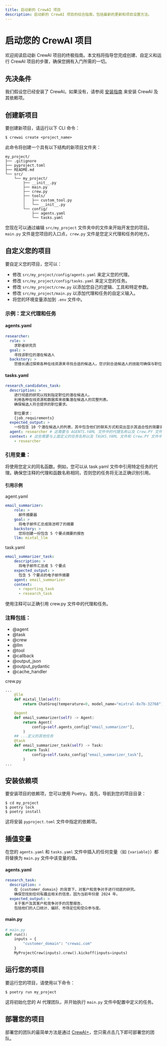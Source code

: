 ```yaml
---
title: 启动新的 CrewAI 项目
description: 启动新的 CrewAI 项目的综合指南，包括最新的更新和项目设置方法。
---
```


# 启动您的 CrewAI 项目

欢迎阅读启动新 CrewAI 项目的终极指南。本文档将指导您完成创建、自定义和运行 CrewAI 项目的步骤，确保您拥有入门所需的一切。

## 先决条件

我们假设您已经安装了 CrewAI。如果没有，请参阅 [安装指南](https://aipmai.theforage.cn/how-to/Installing-CrewAI/) 来安装 CrewAI 及其依赖项。

## 创建新项目

要创建新项目，请运行以下 CLI 命令：

```shell
$ crewai create <project_name>
```

此命令将创建一个具有以下结构的新项目文件夹：

```shell
my_project/
├── .gitignore
├── pyproject.toml
├── README.md
└── src/
    └── my_project/
        ├── __init__.py
        ├── main.py
        ├── crew.py
        ├── tools/
        │   ├── custom_tool.py
        │   └── __init__.py
        └── config/
            ├── agents.yaml
            └── tasks.yaml
```

您现在可以通过编辑 `src/my_project` 文件夹中的文件来开始开发您的项目。`main.py` 文件是您项目的入口点，`crew.py` 文件是您定义代理和任务的地方。

## 自定义您的项目

要自定义您的项目，您可以：
- 修改 `src/my_project/config/agents.yaml` 来定义您的代理。
- 修改 `src/my_project/config/tasks.yaml` 来定义您的任务。
- 修改 `src/my_project/crew.py` 以添加您自己的逻辑、工具和特定参数。
- 修改 `src/my_project/main.py` 以添加代理和任务的自定义输入。
- 将您的环境变量添加到 `.env` 文件中。

### 示例：定义代理和任务

#### agents.yaml

```yaml
researcher:
  role: >
    求职者研究员
  goal: >
    寻找该职位的潜在候选人
  backstory: >
    您擅长通过探索各种在线资源来寻找合适的候选人。您识别合适候选人的技能可确保与职位最匹配。
```

#### tasks.yaml

```yaml
research_candidates_task:
  description: >
    进行彻底的研究以找到指定职位的潜在候选人。
    利用各种在线资源和数据库来收集潜在候选人的完整列表。
    确保候选人符合提供的职位要求。

    职位要求：
    {job_requirements}
  expected_output: >
    一份包含 10 个潜在候选人的列表，其中包含他们的联系方式和突出显示其适合性的简要资料。
  agent: researcher # 这需要与 AGENTS.YAML 文件中的代理名称以及 Crew.PY 文件中定义的代理相匹配
  context: # 这些需要与上面定义的任务名称以及 TASKS.YAML 文件和 Crew.PY 文件中定义的任务相匹配
    - researcher
```

### 引用变量：
将使用您定义的同名函数。例如，您可以从 task.yaml 文件中引用特定任务的代理。确保您注释的代理和函数名称相同，否则您的任务将无法正确识别引用。

#### 引用示例
agent.yaml
```yaml
email_summarizer:
    role: >
      邮件摘要器
    goal: >
      将电子邮件汇总成简洁明了的摘要
    backstory: >
      您将创建一份包含 5 个要点摘要的报告
    llm: mixtal_llm
```

task.yaml
```yaml
email_summarizer_task:
    description: >
      将电子邮件汇总成 5 个要点
    expected_output: >
      包含 5 个要点的电子邮件摘要
    agent: email_summarizer
    context:
      - reporting_task
      - research_task
```

使用注释可以正确引用 crew.py 文件中的代理和任务。

### 注释包括：
* @agent
* @task
* @crew
* @llm
* @tool
* @callback
* @output_json
* @output_pydantic
* @cache_handler


crew.py
```py
...
    @llm
    def mixtal_llm(self):
        return ChatGroq(temperature=0, model_name="mixtral-8x7b-32768")

    @agent
    def email_summarizer(self) -> Agent:
        return Agent(
            config=self.agents_config["email_summarizer"],
        )
    ## ...定义的其他任务
    @task
    def email_summarizer_task(self) -> Task:
        return Task(
            config=self.tasks_config["email_summarizer_task"],
        )
...
```



## 安装依赖项

要安装项目的依赖项，您可以使用 Poetry。首先，导航到您的项目目录：

```shell
$ cd my_project
$ poetry lock
$ poetry install
```

这将安装 `pyproject.toml` 文件中指定的依赖项。

## 插值变量

在您的 `agents.yaml` 和 `tasks.yaml` 文件中插入的任何变量（如 `{variable}`）都将替换为 `main.py` 文件中该变量的值。

#### agents.yaml

```yaml
research_task:
  description: >
    在 {customer_domain} 的背景下，对客户和竞争对手进行彻底的研究。
    确保您找到任何有趣且相关的信息，因为当前年份是 2024 年。
  expected_output: >
    关于客户及其客户和竞争对手的完整报告，
    包括他们的人口统计、偏好、市场定位和受众参与度。
```

#### main.py

```python
# main.py
def run():
    inputs = {
        "customer_domain": "crewai.com"
    }
    MyProjectCrew(inputs).crew().kickoff(inputs=inputs)
```

## 运行您的项目

要运行您的项目，请使用以下命令：

```shell
$ poetry run my_project
```

这将初始化您的 AI 代理团队，并开始执行 `main.py` 文件中配置中定义的任务。

## 部署您的项目

部署您的团队的最简单方法是通过 [CrewAI+](https://www.crewai.com/crewaiplus)，您只需点击几下即可部署您的团队。
